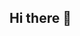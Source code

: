 ## Hi there 👋

<!--
**MarcelaGoncalves20/MarcelaGoncalves20** is a ✨ _special_ ✨ repository because its `README.md` (this file) appears on your GitHub profile.

Here are some ideas to get you started:

- 🌱 I’m currently learning react react, html and css ...
- 📫 How to reach me: instagram @goncalves.mrc...
- 😄 Pronouns: she/her

<h1> Welcome to my Github!

<img src= https://i.pinimg.com/736x/13/41/c6/1341c66dd00f5d3173b8639c3140970a.jpg/>
